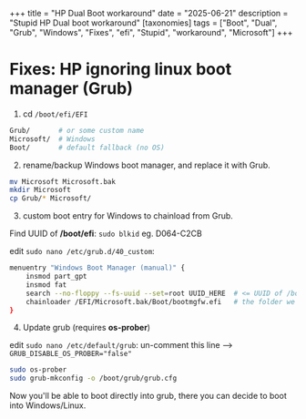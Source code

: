 +++
title = "HP Dual Boot workaround"
date = "2025-06-21"
description = "Stupid HP Dual boot workaround"
[taxonomies]
tags = ["Boot", "Dual", "Grub", "Windows", "Fixes", "efi", "Stupid", "workaround", "Microsoft"]
+++

# Fixes: HP ignoring linux boot manager (Grub)

1. cd `/boot/efi/EFI`

```sh
Grub/       # or some custom name
Microsoft/  # Windows
Boot/       # default fallback (no OS)
```

2. rename/backup Windows boot manager, and replace it with Grub.
```sh
mv Microsoft Microsoft.bak
mkdir Microsoft
cp Grub/* Microsoft/
```

3. custom boot entry for Windows to chainload from Grub.

Find UUID of **/boot/efi**: `sudo blkid`
eg. D064-C2CB

edit `sudo nano /etc/grub.d/40_custom`:
```sh
menuentry "Windows Boot Manager (manual)" {
    insmod part_gpt
    insmod fat
    search --no-floppy --fs-uuid --set=root UUID_HERE  # <= UUID of /boot/efi
    chainloader /EFI/Microsoft.bak/Boot/bootmgfw.efi   # the folder we renamed in step 2.
}
```

4. Update grub (requires **os-prober**)

edit `sudo nano /etc/default/grub`:
un-comment this line -->
`GRUB_DISABLE_OS_PROBER="false"`


```sh
sudo os-prober
sudo grub-mkconfig -o /boot/grub/grub.cfg
```

Now you'll be able to boot directly into grub,
there you can decide to boot into Windows/Linux.